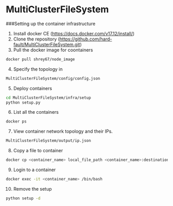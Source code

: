 # MultiClusterFileSystem

###Setting up the container infrastructure

1. Install docker CE (https://docs.docker.com/v17.12/install/)
2. Clone the repository (https://github.com/hard-fault/MultiClusterFileSystem.git)
3. Pull the docker image for coontainers 
```sh
docker pull shrey67/node_image
```
4. Specify the topology in 
```sh
MultiClusterFileSystem/config/config.json
```
5. Deploy containers
```sh
cd MultiClusterFileSystem/infra/setup
python setup.py
```
6. List all the containers
```sh
docker ps
```
7. View container network topology and their IPs.
```sh
MultiClusterFileSystem/output/ip.json
```
8. Copy a file to container
```sh
docker cp <container_name> local_file_path <container_name>:destination_path
```
9. Login to a container
```sh
docker exec -it <container_name> /bin/bash
```
10. Remove the setup
```sh
python setup -d
```
